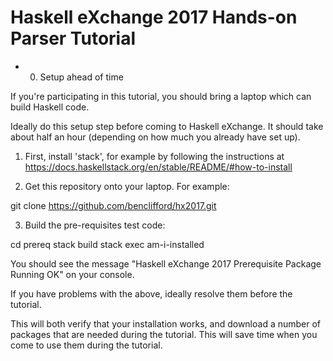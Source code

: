 Haskell eXchange 2017 Hands-on Parser Tutorial
==============================================

 * 0. Setup ahead of time

If you're participating in this tutorial, you should bring
a laptop which can build Haskell code.

Ideally do this setup step before coming to Haskell
eXchange. It should take about half an hour (depending on
how much you already have set up).

1. First, install 'stack', for example by following the instructions at
https://docs.haskellstack.org/en/stable/README/#how-to-install

2. Get this repository onto your laptop. For example:

  git clone https://github.com/benclifford/hx2017.git

3. Build the pre-requisites test code:

  cd prereq
  stack build
  stack exec am-i-installed

  You should see the message
  "Haskell eXchange 2017 Prerequisite Package Running OK"
  on your console.

If you have problems with the above, ideally resolve them before the
tutorial.

This will both verify that your installation works, and download a
number of packages that are needed during the tutorial. This will save
time when you come to use them during the tutorial.
